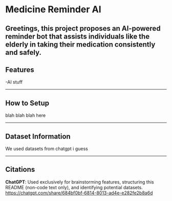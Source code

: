 # Medicine Reminder AI

Greetings, this project proposes an AI-powered reminder bot that assists individuals like the elderly in taking their medication consistently and safely.
---

## Features

-AI stuff

---

## How to Setup

blah blah blah here 

---
## Dataset Information

We used datasets from chatgpt i guess

---

## Citations
**ChatGPT**: Used exclusively for brainstorming features, structuring this README (non-code text only), and identifying potential datasets. https://chatgpt.com/share/684bf0bf-6814-8013-ad4e-e282fe2b8a6d
